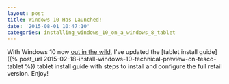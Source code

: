 ```yaml
---
layout: post
title: Windows 10 Has Launched!
date: '2015-08-01 10:47:10'
categories: installing_windows_10_on_a_windows_8_tablet
---
```


With Windows 10 now <a href="http://blogs.windows.com/launch/" target="_blank">out in the wild</a>, I've updated the [tablet install guide]({% post_url 2015-02-18-install-windows-10-technical-preview-on-tesco-tablet %}) tablet install guide with steps to install and configure the full retail version. Enjoy! 
